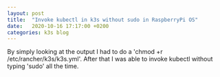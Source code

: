 ```yaml
---
layout: post
title:  "Invoke kubectl in k3s without sudo in RaspberryPi OS"
date:   2020-10-16 17:17:00 +0200
categories: k3s blog
---
```


By simply looking at the output I had to do a 'chmod +r /etc/rancher/k3s/k3s.yml'.
After that I was able to invoke kubectl without typing 'sudo' all the time.
